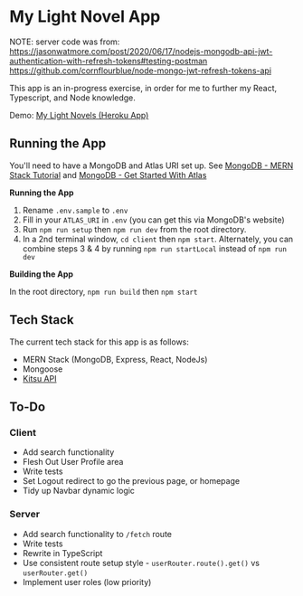 # My Light Novel App

NOTE: server code was from:
https://jasonwatmore.com/post/2020/06/17/nodejs-mongodb-api-jwt-authentication-with-refresh-tokens#testing-postman
https://github.com/cornflourblue/node-mongo-jwt-refresh-tokens-api

This app is an in-progress exercise, in order for me to further my React, Typescript, and Node knowledge.

Demo: [My Light Novels (Heroku App)](https://my-light-novels.herokuapp.com/)

## Running the App

You'll need to have a MongoDB and Atlas URI set up. See [MongoDB - MERN Stack Tutorial](https://www.mongodb.com/languages/mern-stack-tutorial) and [MongoDB - Get Started With Atlas](https://docs.atlas.mongodb.com/getting-started/)

**Running the App**

1. Rename `.env.sample` to `.env`
2. Fill in your `ATLAS_URI` in `.env` (you can get this via MongoDB's website)
3. Run `npm run setup` then `npm run dev` from the root directory.
4. In a 2nd terminal window, `cd client` then `npm start`. Alternately, you can combine steps 3 & 4 by running `npm run startLocal` instead of `npm run dev`

**Building the App**

In the root directory, `npm run build` then `npm start`

## Tech Stack

The current tech stack for this app is as follows:

- MERN Stack (MongoDB, Express, React, NodeJs)
- Mongoose
- [Kitsu API](https://kitsu.docs.apiary.io/)

## To-Do

### Client

- Add search functionality
- Flesh Out User Profile area
- Write tests
- Set Logout redirect to go the previous page, or homepage
- Tidy up Navbar dynamic logic

### Server

- Add search functionality to `/fetch` route
- Write tests
- Rewrite in TypeScript
- Use consistent route setup style - `userRouter.route().get()` vs `userRouter.get()`
- Implement user roles (low priority)

